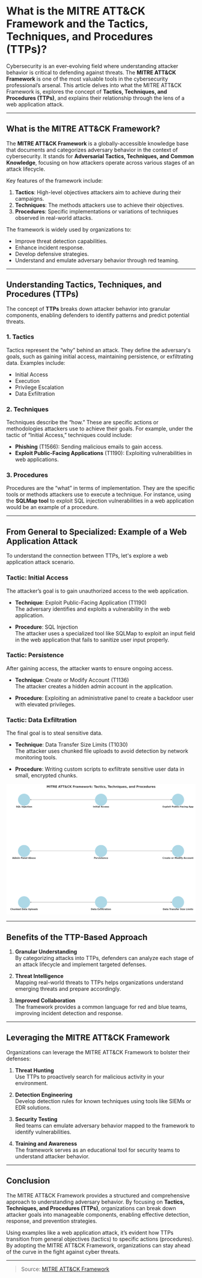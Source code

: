 # What is the MITRE ATT&CK Framework and the Tactics, Techniques, and Procedures (TTPs)?

Cybersecurity is an ever-evolving field where understanding attacker behavior is critical to defending against threats. The **MITRE ATT&CK Framework** is one of the most valuable tools in the cybersecurity professional’s arsenal. This article delves into what the MITRE ATT&CK Framework is, explores the concept of **Tactics, Techniques, and Procedures (TTPs)**, and explains their relationship through the lens of a web application attack.

---

## What is the MITRE ATT&CK Framework?

The **MITRE ATT&CK Framework** is a globally-accessible knowledge base that documents and categorizes adversary behavior in the context of cybersecurity. It stands for **Adversarial Tactics, Techniques, and Common Knowledge**, focusing on how attackers operate across various stages of an attack lifecycle.

Key features of the framework include:

1. **Tactics**: High-level objectives attackers aim to achieve during their campaigns.
2. **Techniques**: The methods attackers use to achieve their objectives.
3. **Procedures**: Specific implementations or variations of techniques observed in real-world attacks.

The framework is widely used by organizations to:

- Improve threat detection capabilities.
- Enhance incident response.
- Develop defensive strategies.
- Understand and emulate adversary behavior through red teaming.

---

## Understanding Tactics, Techniques, and Procedures (TTPs)

The concept of **TTPs** breaks down attacker behavior into granular components, enabling defenders to identify patterns and predict potential threats. 

### 1. **Tactics**
Tactics represent the “why” behind an attack. They define the adversary's goals, such as gaining initial access, maintaining persistence, or exfiltrating data. Examples include:

- Initial Access
- Execution
- Privilege Escalation
- Data Exfiltration

### 2. **Techniques**
Techniques describe the “how.” These are specific actions or methodologies attackers use to achieve their goals. For example, under the tactic of “Initial Access,” techniques could include:

- **Phishing** (T1566): Sending malicious emails to gain access.
- **Exploit Public-Facing Applications** (T1190): Exploiting vulnerabilities in web applications.

### 3. **Procedures**
Procedures are the “what” in terms of implementation. They are the specific tools or methods attackers use to execute a technique. For instance, using the **SQLMap tool** to exploit SQL injection vulnerabilities in a web application would be an example of a procedure.

---

## From General to Specialized: Example of a Web Application Attack

To understand the connection between TTPs, let's explore a web application attack scenario. 

### Tactic: Initial Access
The attacker’s goal is to gain unauthorized access to the web application. 

- **Technique**: Exploit Public-Facing Application (T1190)  
  The adversary identifies and exploits a vulnerability in the web application.

- **Procedure**: SQL Injection  
  The attacker uses a specialized tool like SQLMap to exploit an input field in the web application that fails to sanitize user input properly.

### Tactic: Persistence
After gaining access, the attacker wants to ensure ongoing access.

- **Technique**: Create or Modify Account (T1136)  
  The attacker creates a hidden admin account in the application.

- **Procedure**: Exploiting an administrative panel to create a backdoor user with elevated privileges.

### Tactic: Data Exfiltration
The final goal is to steal sensitive data.

- **Technique**: Data Transfer Size Limits (T1030)  
  The attacker uses chunked file uploads to avoid detection by network monitoring tools.

- **Procedure**: Writing custom scripts to exfiltrate sensitive user data in small, encrypted chunks.

<img src="/Images/mitre_ttps.png" alt="Tactics, Techniques, and Procedures (TTPs)">

---

## Benefits of the TTP-Based Approach

1. **Granular Understanding**  
   By categorizing attacks into TTPs, defenders can analyze each stage of an attack lifecycle and implement targeted defenses.

2. **Threat Intelligence**  
   Mapping real-world threats to TTPs helps organizations understand emerging threats and prepare accordingly.

3. **Improved Collaboration**  
   The framework provides a common language for red and blue teams, improving incident detection and response.

---

## Leveraging the MITRE ATT&CK Framework

Organizations can leverage the MITRE ATT&CK Framework to bolster their defenses:

1. **Threat Hunting**  
   Use TTPs to proactively search for malicious activity in your environment.

2. **Detection Engineering**  
   Develop detection rules for known techniques using tools like SIEMs or EDR solutions.

3. **Security Testing**  
   Red teams can emulate adversary behavior mapped to the framework to identify vulnerabilities.

4. **Training and Awareness**  
   The framework serves as an educational tool for security teams to understand attacker behavior.

---

## Conclusion

The MITRE ATT&CK Framework provides a structured and comprehensive approach to understanding adversary behavior. By focusing on **Tactics, Techniques, and Procedures (TTPs)**, organizations can break down attacker goals into manageable components, enabling effective detection, response, and prevention strategies. 

Using examples like a web application attack, it’s evident how TTPs transition from general objectives (tactics) to specific actions (procedures). By adopting the MITRE ATT&CK Framework, organizations can stay ahead of the curve in the fight against cyber threats.

---

> Source: [MITRE ATT&CK Framework](https://attack.mitre.org/)